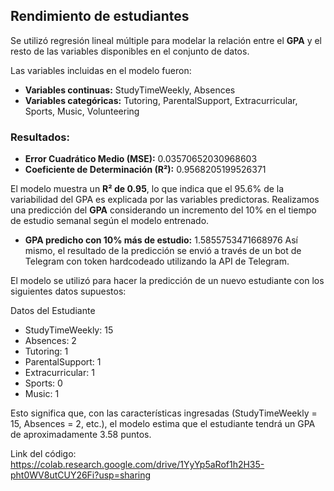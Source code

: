 ## Rendimiento de estudiantes

Se utilizó regresión lineal múltiple para modelar la relación entre el **GPA** y el resto de las variables disponibles en el conjunto de datos.

Las variables incluidas en el modelo fueron:
- **Variables continuas:** StudyTimeWeekly, Absences
- **Variables categóricas:** Tutoring, ParentalSupport, Extracurricular, Sports, Music, Volunteering

### Resultados:
- **Error Cuadrático Medio (MSE):** 0.03570652030968603
- **Coeficiente de Determinación (R²):** 0.9568205199526371

El modelo muestra un **R² de 0.95**, lo que indica que el 95.6% de la variabilidad del GPA es explicada por las variables predictoras.
Realizamos una predicción del **GPA** considerando un incremento del 10% en el tiempo de estudio semanal según el modelo entrenado.

- **GPA predicho con 10% más de estudio:** 1.5855753471668976
Así mismo, el resultado de la predicción se envió a través de un bot de Telegram con token hardcodeado utilizando la API de Telegram.

El modelo se utilizó para hacer la predicción de un nuevo estudiante con los siguientes datos supuestos:

Datos del Estudiante
- StudyTimeWeekly: 15
- Absences: 2
- Tutoring: 1
- ParentalSupport: 1
- Extracurricular: 1
- Sports: 0
- Music: 1


Esto significa que, con las características ingresadas (StudyTimeWeekly = 15, Absences = 2, etc.), el modelo estima que el estudiante tendrá un GPA de aproximadamente 3.58 puntos.

Link del código: https://colab.research.google.com/drive/1YyYp5aRof1h2H35-pht0WV8utCUY26Fi?usp=sharing